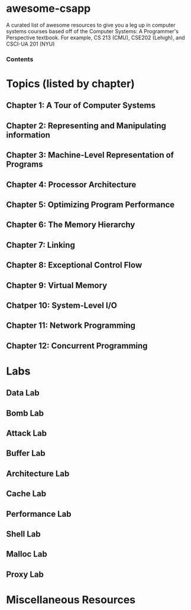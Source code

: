 # awesome-csapp
A curated list of awesome resources to give you a leg up in computer systems courses based off of the Computer Systems: A Programmer's Perspective textbook.  For example, CS 213 (CMU), CSE202 (Lehigh), and CSCI-UA 201 (NYU)

### Contents


# Topics (listed by chapter)
## Chapter 1: A Tour of Computer Systems

## Chapter 2: Representing and Manipulating information

## Chapter 3: Machine-Level Representation of Programs

## Chapter 4: Processor Architecture

## Chapter 5: Optimizing Program Performance

## Chapter 6: The Memory Hierarchy

## Chapter 7: Linking

## Chapter 8:  Exceptional Control Flow

## Chapter 9: Virtual Memory

## Chatper 10: System-Level I/O

## Chapter 11: Network Programming

## Chapter 12: Concurrent Programming

# Labs
## Data Lab

## Bomb Lab

## Attack Lab

## Buffer Lab

## Architecture Lab

## Cache Lab

## Performance Lab

## Shell Lab

## Malloc Lab

## Proxy Lab

# Miscellaneous Resources
